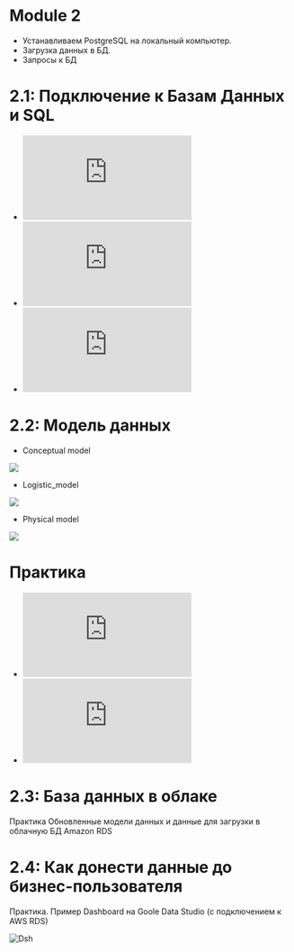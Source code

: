 # Module 2
- Устанавливаем PostgreSQL на локальный компьютер.
- Загрузка данных в БД.
- Запросы к БД

# 2.1: Подключение к Базам Данных и SQL
- ![orders.sql](https://github.com/Magomedm221/DataLearn/blob/main/DE%20101/module02/orders.sql.txt)
- ![people.sql](https://github.com/Magomedm221/DataLearn/blob/main/DE%20101/module02/people.sql.txt)
- ![returns.sql](https://github.com/Magomedm221/DataLearn/blob/main/DE%20101/module02/returns.sql.txt)

# 2.2: Модель данных
- Conceptual model

![](https://github.com/Magomedm221/DataLearn/blob/main/DE%20101/module02/2_2_sql_Conceptual_model.png)

- Logistic_model

![](https://github.com/Magomedm221/DataLearn/blob/main/DE%20101/module02/2_2_sql_Logical_model.png)

- Physical model

![](https://github.com/Magomedm221/DataLearn/blob/main/DE%20101/module02/2_2_sql_Physical_model.png)

# Практика
- ![DDL - создание таблиц](https://github.com/Magomedm221/DataLearn/blob/main/DE%20101/module02/ddl_final.sql.txt)
- ![Insert - наполнение таблиц](https://github.com/Magomedm221/DataLearn/blob/main/DE%20101/module02/insert_final.sql.txt)


# 2.3: База данных в облаке
Практика Обновленные модели данных и данные для загрузки в облачную БД Amazon RDS

# 2.4: Как донести данные до бизнес-пользователя
Практика. Пример Dashboard на Goole Data Studio (с подключением к AWS RDS)

![Dsh](https://github.com/Magomedm221/DataLearn/blob/main/DE%20101/module02/Dashboard%20GDS.png)
